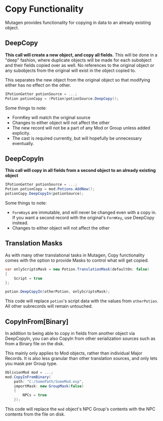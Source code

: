 # Copy Functionality
Mutagen provides functionality for copying in data to an already existing object.

## DeepCopy
**This call will create a new object, and copy all fields.**  This will be done in a "deep" fashion, where duplicate objects will be made for each subobject and their fields copied over as well.  No references to the original object or any subobjects from the original will exist in the object copied to.

This separates the new object from the original object so that modifying either has no effect on the other.

```cs
IPotionGetter potionSource = ...;
Potion potionCopy = (Potion)potionSource.DeepCopy();
```

Some things to note:

- FormKey will match the original source
- Changes to either object will not affect the other
- The new record will not be a part of any Mod or Group unless added explicity.
- The cast is required currently, but will hopefully be unnecessary eventually.

## DeepCopyIn
**This call will copy in all fields from a second object to an already existing object**

```cs
IPotionGetter potionSource = ...;
Potion potionCopy = mod.Potions.AddNew();
potionCopy.DeepCopyIn(potionSource);
```

Some things to note:

- `FormKey`s are immutable, and will never be changed even with a copy in.  If you want a second record with the original's `FormKey`, use DeepCopy instead.
- Changes to either object will not affect the other

## Translation Masks
As with many other translational tasks in Mutagen, Copy functionality comes with the option to provide Masks to control what will get copied.

```cs
var onlyScriptsMask = new Potion.TranslationMask(defaultOn: false)
{
    Script = true
};

potion.DeepCopyIn(otherPotion, onlyScriptsMask);
```
This code will replace `potion`'s script data with the values from `otherPotion`.  All other subrecords will remain untouched.

## CopyInFrom[Binary]
In addition to being able to copy in fields from another object via DeepCopyIn, you can also CopyIn from other serialization sources such as from a Binary file on the disk.

This mainly only applies to Mod objects, rather than individual Major Records.  It is also less granular than other translation sources, and only lets you mask per Group type.

```cs
OblivionMod mod = ...;
mod.CopyInFromBinary(
    path: "C:/SomePath/SomeMod.esp",
    importMask: new GroupMask(false)
    {
        NPCs = true
    });
```

This code will replace the `mod` object's NPC Group's contents with the NPC contents from the file on disk.
